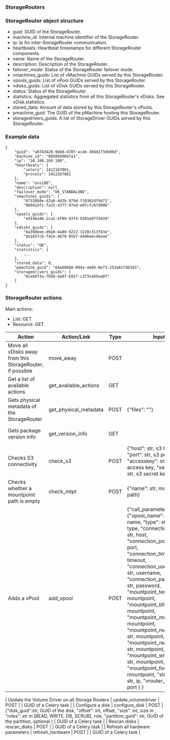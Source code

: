 ### StorageRouters

### StorageRouter object structure

-   guid: GUID of the StorageRouter.
-   machine_id: Internal machine identifier of the StorageRouter.
-   ip: Ip for inter-StorageRouter communication.
-   heartbeats: Heartbeat timestamps for different StorageRouter
    components.
-   name: Name of the StorageRouter.
-   description: Description of the StorageRouter.
-   failover_mode: Status of the StorageRouter failover mode.
-   vmachines_guids: List of vMachine GUIDs served by this
    StorageRouter.
-   vpools_guids: List of vPool GUIDs served by this StorageRouter.
-   vdisks_guids: List of vDisk GUIDs served by this StorageRouter.
-   status: Status of the StorageRouter.
-   statistics: Aggregated statistics from all this StorageRouter's
    vDisks. See vDisk.statistics.
-   stored_data: Amount of data stored by this StorageRouter's vPools.
-   pmachine_guid: The GUID of the pMachine hosting this StorageRouter.
-   storagedrivers_guids: A list of StorageDriver GUIDs served by this
    StorageRouter.

### Example data

```
{
    "guid": "a8743428-9bb8-478f-ac4e-366d273db96d",
    "machine_id": "0050569647a1",
    "ip": "10.100.169.100",
    "heartbeats": {
        "celery": 1412167861,
        "process": 1412167861
    },
    "name": "ovs100",
    "description": null,
    "failover_mode": "OK_STANDALONE",
    "vmachines_guids": [
        "67328b8e-d2a8-4d3b-979d-f39362df9471",
        "86041df1-fa32-4377-97ed-e07cfc67d896"
    ],
    "vpools_guids": [
        "e9146a46-2ca2-4f09-93f4-9101e0ffd439"
    ],
    "vdisks_guids": [
        "ba398bee-d9a0-4a80-9222-3220c313f63e",
        "da1657cb-f42e-4678-85bf-d4d6eec4beae"
    ],
    "status": "OK",
    "statistics": {
        ...
    },
    "stored_data": 0,
    "pmachine_guid": "64a60bb0-094a-4e6b-8e73-253a61fd63d3",
    "storagedrivers_guids": [
        "8ceb873a-7b60-4a8f-b91f-c373ce65ea07"
    ]
}
```

### StorageRouter actions

Main actions:

-   List: GET
-   Resource: GET

| Action |  Action/Link | Type | Input | Response |
|--------|--------------|------|-------|----------|
| Move all vDisks away from this StorageRouter, if possible | move_away | POST | | GUID of a Celery task |
| Get a list of available actions | get_available_actions | GET | | List of actions |
| Gets physical metadata of the StorageRouter | get_physical_metadata | POST | {"files": "<comma separated list of files to check for existence>"} | GUID of a Celery task |
| Gets package version info | get_version_info | GET | | GUID of a Celery task |
| Checks S3 connectivity | check_s3 | POST | {"host": str, s3 host, "port": str, s3 port, "accesskey": str, s3 access key, "secretkey": str, s3 secret key} | GUID of a Celery task |
| Checks whether a mountpoint path is empty | check_mtpt | POST | {"name": str, mountpoint path} | GUID of a Celery task |
| Adds a vPool | add_vpool | POST | {"call_parameters": {"vpool_name": str, vpool name, "type": str, vpool type, "connection_host": str, host, "connection_port": int, port, "connection_timeout": int, timeout, "connection_username": str, username, "connection_password": str, password, "mountpoint_temp": str, mountpoint, "mountpoint_bfs": str, mountpoint, "mountpoint_md": str, mountpoint, "mountpoint_readcache1": str, mountpoint, "mountpoint_readcache2": str, mountpoint, "mountpoint_writecache": str, mountpoint, "mountpoint_foc": str, mountpoint, "storage_ip": str, ip, "vrouter_port": int, port } } | GUID of a Celery task |

| Update the Volume Driver on all Storage Routers | update_volumedriver | POST |  | GUID of a Celery task |
| Configure a disk | configure_disk | POST | {"disk_guid":str, GUID of the disk, "offset": int, offset, "size": int, size in , "roles": str in [READ, WRITE, DB, SCRUB], role, "partition_guid": str, GUID of the partition, optional } | GUID of a Celery task |
| Rescan disks | rescan_disks | POST |  | GUID of a Celery task |
| Refresh all hardware parameters | refresh_hardware | POST |  | GUID of a Celery task |
